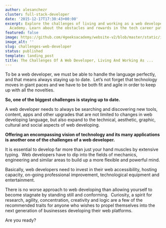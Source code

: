 ```yaml
---
author: alesanchezr
cluster: full-stack-developer
date: '2015-12-17T17:30:43+00:00'
excerpt: Explore the challenges of living and working as a web developer with 4Geeks
  Academy. Learn about the obstacles and rewards in the tech career path.
featured: false
image: https://github.com/4geeksacademy/website-v2/blob/master/static/images/blog/web-developer.jpeg?raw=true
image_alt: ''
slug: challenges-web-developer
status: published
template: landing_post
title: The Challenges Of A Web Developer, Living And Working As ...
---
```

To be a web developer, we must be able to handle the language perfectly, and that means always staying up to date.  Let’s not forget that technology moves in giant paces and we have to be both fit and agile in order to keep up with all the novelties.

**So, one of the biggest challenges is staying up to date.**

A web developer needs to always be searching and discovering new tools, content, apps and other upgrades that are not limited to changes in web developing language, but also expand to the technical, aesthetic, graphic, cultural and social aspects of web developing.

**Offering an encompassing vision of technology and its many applications is another one of the challenges of a web developer.**

It is essential to develop far more than just your hand muscles by extensive typing.  Web developers have to dip into the fields of mechanics, engineering and similar areas to build up a more flexible and powerful mind.

Basically, web developers need to invest in their web accessibility, hosting capacity, on-going professional improvement, technological equipment and entertainment.

There is no worse approach to web developing than allowing yourself to become stagnate by standing still and conforming.  Curiosity, a spirit for research, agility, concentration, creativity and logic are a few of the recommended traits for anyone who wishes to propel themselves into the next generation of businesses developing their web platforms.

Are you ready?